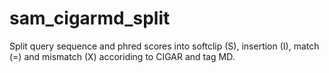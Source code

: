 # sam_cigarmd_split
Split query sequence and phred scores into softclip (S), insertion (I), match (=) and mismatch (X) accoriding to CIGAR and tag MD.
